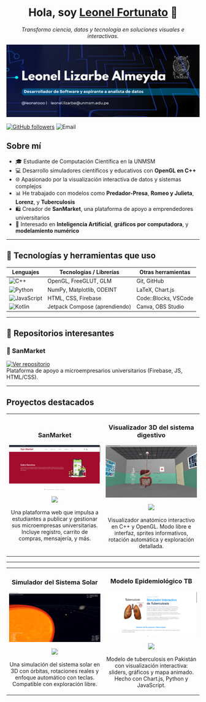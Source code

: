 <div align="center">
<h1 align="center">Hola, soy <a href="https://github.com/LeoNato04">Leonel Fortunato</a> 👋</h1>
<p><em>Transformo ciencia, datos y tecnología en soluciones visuales e interactivas.</em></p>
</div>

<img src="assets/banner.png" alt="Banner Leonel Fortunato">

[![GitHub followers](https://img.shields.io/github/followers/LeoNato04?style=social)](https://github.com/LeoNato04)
![Email](https://img.shields.io/badge/email-leonel.lizarbe@unmsm.edu.pe-blue?style=flat-square&logo=gmail)

## Sobre mí

- 🎓 Estudiante de Computación Científica en la UNMSM  
- 💻 Desarrollo simuladores científicos y educativos con **OpenGL en C++**  
- 🌐 Apasionado por la visualización interactiva de datos y sistemas complejos  
- 📊 He trabajado con modelos como **Predador-Presa**, **Romeo y Julieta**, **Lorenz**, y **Tuberculosis**  
- 🛍️ Creador de **SanMarket**, una plataforma de apoyo a emprendedores universitarios  
- 🧠 Interesado en **Inteligencia Artificial**, **gráficos por computadora**, y **modelamiento numérico**

---

## 🧰 Tecnologías y herramientas que uso

<div align="center">
  
| Lenguajes        | Tecnologías / Librerías              | Otras herramientas         |
|------------------|--------------------------------------|----------------------------|
| ![C++](https://img.shields.io/badge/C++-00599C?style=flat&logo=c%2B%2B&logoColor=white) | OpenGL, FreeGLUT, GLM        | Git, GitHub |
| ![Python](https://img.shields.io/badge/Python-FFD43B?style=flat&logo=python&logoColor=blue) | NumPy, Matplotlib, ODEINT   | LaTeX, Chart.js |
| ![JavaScript](https://img.shields.io/badge/JavaScript-F7DF1E?style=flat&logo=javascript&logoColor=black) | HTML, CSS, Firebase         | Code::Blocks, VSCode |
| ![Kotlin](https://img.shields.io/badge/Kotlin-0095D5?style=flat&logo=kotlin&logoColor=white) | Jetpack Compose (aprendiendo) | Canva, OBS Studio |

</div>

---

## 📁 Repositorios interesantes

### 🔬 SanMarket  
[![Ver repositorio](https://img.shields.io/badge/GitHub-SanMarket-blue?style=for-the-badge&logo=github)](https://github.com/LeoNato04/SanMarket)  
Plataforma de apoyo a microempresarios universitarios (Firebase, JS, HTML/CSS).

---


## Proyectos destacados

<table>
<tr>
<td width="50%">
<h3 align="center">SanMarket</h3>
<div align="center">
<a href="https://github.com/LeoNato04/SanMarket" target="_blank">
<img src="assets/Captura_SanMarket.png" width="400" alt="SanMarket">
</a>
<p>
<a href="https://github.com/LeoNato04/SanMarket" target="_blank">
<img src="https://img.shields.io/badge/CÓDIGO-azul?style=for-the-badge&logo=github&logoColor=black">
</a>
</p>
<p>Una plataforma web que impulsa a estudiantes a publicar y gestionar sus microempresas universitarias. Incluye registro, carrito de compras, mensajería, y más.</p>
</div>
</td>

<td width="50%">
<h3 align="center">Visualizador 3D del sistema digestivo</h3>
<div align="center">
<a href="https://github.com/LeoNato04" target="_blank">
<img src="assets/Captura_sistema.jpg" width="400" alt="Sistema digestivo 3D">
</a>
<p>
<a href="https://github.com/LeoNato04" target="_blank">
<img src="https://img.shields.io/badge/CÓDIGO-verde?style=for-the-badge&logo=github&logoColor=black">
</a>
</p>
<p>Visualizador anatómico interactivo en C++ y OpenGL. Modo libre e interfaz, sprites informativos, rotación automática y exploración detallada.</p>
</div>
</td>
</tr>
</table>

---

<table>
<tr>
<td width="50%">
<h3 align="center">Simulador del Sistema Solar</h3>
<div align="center">
<a href="https://github.com/LeoNato04" target="_blank">
<img src="assets/Captura_Sistema_Solar.png" width="400" alt="Sistema Solar OpenGL">
</a>
<p>
<a href="https://github.com/LeoNato04" target="_blank">
<img src="https://img.shields.io/badge/CÓDIGO-naranja?style=for-the-badge&logo=github&logoColor=black">
</a>
</p>
<p>Una simulación del sistema solar en 3D con órbitas, rotaciones reales y enfoque automático con teclas. Compatible con exploración libre.</p>
</div>
</td>

<td width="50%">
<h3 align="center">Modelo Epidemiológico TB</h3>
<div align="center">
<a href="https://github.com/LeoNato04" target="_blank">
<img src="assets/Captura_Somulador_1.png" width="400" alt="Modelo TB Pakistán">
</a>
<p>
<a href="https://github.com/LeoNato04" target="_blank">
<img src="https://img.shields.io/badge/CÓDIGO-rojo?style=for-the-badge&logo=github&logoColor=black">
</a>
</p>
<p>Modelo de tuberculosis en Pakistán con visualización interactiva: sliders, gráficos y mapa animado. Hecho con Chart.js, Python y JavaScript.</p>
</div>
</td>
</tr>
</table>

